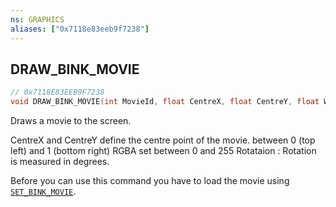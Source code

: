 ```yaml
---
ns: GRAPHICS
aliases: ["0x7118e83eeb9f7238"]
---
```

## DRAW_BINK_MOVIE

```c
// 0x7118E83EEB9F7238
void DRAW_BINK_MOVIE(int MovieId, float CentreX, float CentreY, float Width, float Height, float Rotation, int R, int G, int B, int A);
```

Draws a movie to the screen.

CentreX and CentreY define the centre point of the movie. between 0 (top left) and 1 (bottom right) RGBA set between 0 and 255 Rotataion : Rotation is measured in degrees.

Before you can use this command you have to load the movie using [`SET_BINK_MOVIE`](#_0x338D9F609FD632DB).

